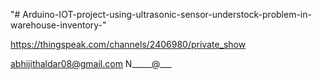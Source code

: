"# Arduino-IOT-project-using-ultrasonic-sensor-understock-problem-in-warehouse-inventory-" 


https://thingspeak.com/channels/2406980/private_show

abhijithaldar08@gmail.com
N_____@___
